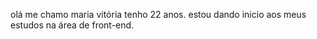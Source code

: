 olá me chamo maria vitória tenho 22 anos.
estou dando inicio aos meus estudos na área de front-end.


<!---
mariavitoriasantos24/mariavitoriasantos24 is a ✨ special ✨ repository because its `README.md` (this file) appears on your GitHub profile.
You can click the Preview link to take a look at your changes.
--->
